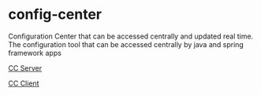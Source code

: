 config-center
=============

Configuration Center that can be accessed centrally and updated real time. The configuration tool that can be accessed centrally by java and spring framework apps



[CC Server](https://github.com/bbytes/config-center/tree/master/config-center-server)

[CC Client](https://github.com/bbytes/config-center/tree/master/config-center-client)
